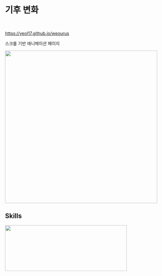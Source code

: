 # 기후 변화
<br>

https://yeol17.github.io/weourus

스크롤 기반 애니메이션 페이지

<img src="https://github.com/Yeol17/weourus/assets/97844334/a580a85c-e9a2-4984-afe6-153b5bb91e8a" width="500px" />

<br>

## Skills

<img src="https://user-images.githubusercontent.com/97844334/210713701-bf34f2f7-24f2-466b-b761-53b3c70f9f1a.jpg" width="400" height="150"></img>

